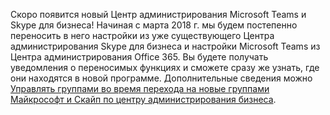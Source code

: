 Скоро появится новый Центр администрирования Microsoft Teams и Skype для бизнеса!  Начиная с марта 2018 г. мы будем постепенно переносить в него настройки из уже существующего Центра администрирования Skype для бизнеса и настройки Microsoft Teams из Центра администрирования Office 365. Вы будете получать уведомления о переносимых функциях и сможете сразу же узнать, где они находятся в новой программе. Дополнительные сведения можно [Управлять группами во время перехода на новые группами Майкрософт и Скайп по центру администрирования бизнеса](../manage-teams-skypeforbusiness-admin-center.md).

